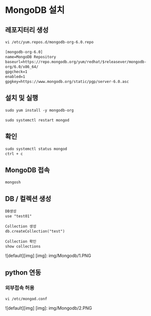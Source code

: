 # MongoDB 설치

## 레포지터리 생성
```
vi /etc/yum.repos.d/mongodb-org-6.0.repo

[mongodb-org-6.0]
name=MongoDB Repository
baseurl=https://repo.mongodb.org/yum/redhat/$releasever/mongodb-org/6.0/x86_64/
gpgcheck=1
enabled=1
gpgkey=https://www.mongodb.org/static/pgp/server-6.0.asc
```
## 설치 및 실행
```
sudo yum install -y mongodb-org

sudo systemctl restart mongod
```
## 확인
```
sudo systemctl status mongod
ctrl + c
```
## MongoDB 접속
```
mongosh
```
## DB / 컬렉션 생성
```
DB생성
use "test01"

Collection 생성
db.createCollection("test")

Collection 확인
show collections
```
![default][img]
[img]: img/Mongodb/1.PNG

## python 연동
### 외부접속 허용
```
vi /etc/mongod.conf
```
![default][img]
[img]: img/Mongodb/2.PNG